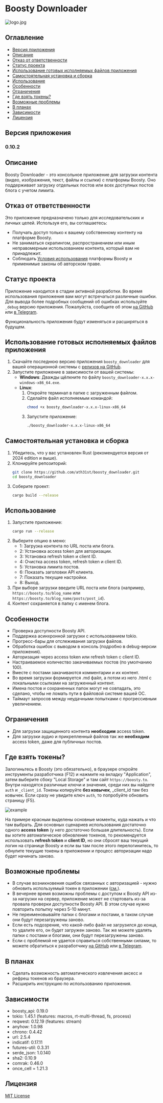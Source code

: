 # Boosty Downloader

![logo.jpg](images/logo.jpg)

## Оглавление

- [Версия приложения](#версия-приложения)
- [Описание](#описание)
- [Отказ от ответственности](#отказ-от-ответственности)
- [Статус проекта](#статус-проекта)
- [Использование готовых исполняемых файлов приложения](#использование-готовых-исполняемых-файлов-приложения)
- [Самостоятельная установка и сборка](#самостоятельная-установка-и-сборка)
- [Использование](#использование)
- [Особенности](#особенности)
- [Ограничения](#ограничения)
- [Где взять токены?](#где-взять-токены)
- [Возможные проблемы](#возможные-проблемы)
- [В планах](#в-планах)
- [Зависимости](#зависимости)
- [Лицензия](#лицензия)

## Версия приложения

### 0.10.2

## Описание

Boosty Downloader - это консольное приложение для загрузки контента (видео, изображения, текст, файлы и ссылки)
с платформы Boosty. Оно поддерживает загрузку отдельных постов или всех доступных постов блога с учетом лимита.

## Отказ от ответственности

Это приложение предназначено только для исследовательских и личных целей.
Используя его, вы соглашаетесь:

- Получать доступ только к вашему собственному контенту на платформе Boosty.
- Не заниматься скрапингом, распространением или иным неправомерным использованием контента, который вам не принадлежит.
- Соблюдать [Условия использования](https://boosty.to/terms) платформы Boosty и применимые законы об авторском праве.

## Статус проекта

Приложение находится в стадии активной разработки. Во время использования приложения вам могут встречаться различные ошибки. Для вывода более подробных сообщений об ошибках используйте `_debug` версию приложения. Пожалуйста, сообщите об этом [на GitHub](https://github.com/ath31st/boosty_downloader/issues/new) или [в Telegram](https://t.me/feedback_genie_bot).

Функциональность приложения будут изменяться и расширяться в будущем.

## Использование готовых исполняемых файлов приложения

1. Скачайте последнюю версию приложения `boosty_downloader` для вашей операционной системы
   с [релизов на GitHub](https://github.com/ath31st/boosty_downloader/releases).
2. Запустите приложение в зависимости от вашей системы:
    - **Windows**: Дважды щёлкните по файлу `boosty_downloader-x.x.x-windows-x86_64.exe`.
    - **Linux**:
        1. Откройте терминал в папке с загруженным файлом.
        2. Сделайте файл исполняемым командой:
           ```bash
           chmod +x boosty_downloader-x.x.x-linux-x86_64
           ```
        3. Запустите приложение:
           ```bash
           ./boosty_downloader-x.x.x-linux-x86_64

## Самостоятельная установка и сборка

1. Убедитесь, что у вас установлен Rust (рекомендуется версия от 2024 edition и выше).
2. Клонируйте репозиторий:
   ```bash
   git clone https://github.com/ath31st/boosty_downloader.git
   cd boosty_downloader
   ```
3. Соберите проект:
   ```bash
   cargo build --release
   ```

## Использование

1. Запустите приложение:
   ```bash
   cargo run --release
   ```
2. Выберите опцию в меню:
    - 1: Загрузка контента по URL поста или блога.
    - 2: Установка access token для авторизации.
    - 3: Установка refresh token и client ID.
    - 4: Очистка access token, refresh token и client ID.
    - 5: Установка лимита постов.
    - 6: Показать заголовки API клиента.
    - 7: Показать текущие настройки.
    - 8: Выход.
3. При выборе загрузки введите URL поста или блога (например, `https://boosty.to/blog_name` или
   `https://boosty.to/blog_name/posts/post_id`).
4. Контент сохраняется в папку с именем блога.

## Особенности

- Проверка доступности Boosty API.
- Поддержка асинхронной загрузки с использованием tokio.
- Прогресс-бары для отслеживания загрузки файлов.
- Обработка ошибок с выводом в консоль (подробно в debug-версии приложения).
- Авторизация через access token или refresh token с client ID.
- Настраиваемое количество закачиваемых постов (по умолчанию 100).
- Вместе с постами закачиваются комментарии и их контент.
- Во время загрузки формируется .md файл, а потом из него .html с локальными ссылками на загруженный контент.
- Имена постов и сохраненных папок могут не совпадать, это сделано, чтобы не ломать пути в файловой системе вашей ОС.
- Таймаут запросов между неудачными попытками с прогрессивным увеличением.

## Ограничения

- Для загрузки защищенного контента **необходим** access token.
- Для загрузки аудио и прикрепленный файлов так же **необходим** access token, даже для публичных постов.

## Где взять токены?

Залогиньтесь в Boosty (это обязательно), в браузере откройте инструменты разработчика (F12) и нажмите на вкладку "Application", затем выберите сбоку "Local Storage" и там сайт `https://boosty.to`. Внутри находятся различные ключи и значения, среди них вы найдете `auth` и `_client_id`. Токены копируйте **без ковычек**, _client_id там без ковычек. Если сразу не увидите ключ `auth`, то попробуйте обновить страницу (F5).

![example](images/example.jpg)

На примере красным выделены основные моменты, куда нажать и что там выбрать.
Для основных сценариев использования достаточно одного **access token** (у него достаточно большая длительность). Если вы хотите автоматическое обновление токенов, то рекомендуется использовать **refresh token** и **client ID**, но они сбросят ваш текущий логин на странице Boosty и если вы там после этого перелогинитесь, то обнулите текущие токены в приложении и процесс авторизации надо будет начинать заново.

## Возможные проблемы

- В случае возникновения ошибок связанных с авторизацией - нужно обновить используемый токен в приложении ([см.](#где-взять-токены)).
- В вечернее время возможны проблемы с доступом к Boosty API из-за нагрузки на сервер, приложение может не стартовать из-за провала проверки доступности Boosty API. В этом случае нужно повторить попытку через 5-10 минут.
- Не переименовывайте папки с блогами и постами, в таком случае они будут перезагружены заново.
- Если есть подозрение, что какой-либо файл не загрузился до конца, то удалите его, он будет загружен заново. Так же можете удалять папки с постами и блогами, они будут перезагружены заново.
- Если с проблемой не удается справиться собственными силами, то можете обратиться к разработчику [на GitHub](https://github.com/ath31st/boosty_downloader/issues/new) или [в Telegram](https://t.me/feedback_genie_bot).

## В планах

- Сделать возможность автоматического извлечения аксесс и рефреш токенов из браузера.
- Расширить инструкцию по использованию приложения.

## Зависимости

- boosty_api: 0.19.0
- tokio: 1.45.1 (features: macros, rt-multi-thread, fs, process)
- reqwest: 0.12.19 (features: stream)
- anyhow: 1.0.98
- chrono: 0.4.42
- url: 2.5.4
- indicatif: 0.17.11
- futures-util: 0.3.31
- serde_json: 1.0.140
- sha2: 0.10.9
- comrak: 0.46.0
- once_cell = 1.21.3

## Лицензия

[MIT License](LICENSE)